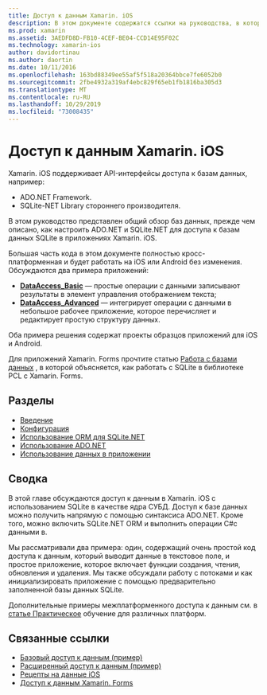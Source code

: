 ```yaml
---
title: Доступ к данным Xamarin. iOS
description: В этом документе содержатся ссылки на руководства, в которых описывается работа с локальными базами данных в приложении Xamarin. iOS. Связанное содержимое обсуждает SQLite.NET, ADO.NET и многое другое.
ms.prod: xamarin
ms.assetid: 3AEDFD8D-FB10-4CEF-BE04-CCD14E95F02C
ms.technology: xamarin-ios
author: davidortinau
ms.author: daortin
ms.date: 10/11/2016
ms.openlocfilehash: 163bd88349ee55af5f518a20364bbce7fe6052b0
ms.sourcegitcommit: 2fbe4932a319af4ebc829f65eb1fb1816ba305d3
ms.translationtype: MT
ms.contentlocale: ru-RU
ms.lasthandoff: 10/29/2019
ms.locfileid: "73008435"
---
```

# <a name="xamarinios-data-access"></a>Доступ к данным Xamarin. iOS

Xamarin. iOS поддерживает API-интерфейсы доступа к базам данных, например:

- ADO.NET Framework.
- SQLite-NET Library стороннего производителя.

В этом руководство представлен общий обзор баз данных, прежде чем описано, как настроить ADO.NET и SQLite.NET для доступа к базам данных SQLite в приложениях Xamarin. iOS. 

Большая часть кода в этом документе полностью кросс-платформенная и будет работать на iOS или Android без изменения. Обсуждаются два примера приложений:

- [**DataAccess_Basic**](https://github.com/xamarin/mobile-samples/tree/master/DataAccess/Basic) — простые операции с данными записывают результаты в элемент управления отображением текста;
- [**DataAccess_Advanced**](https://github.com/xamarin/mobile-samples/tree/master/DataAccess/Advanced) — интегрирует операции с данными в небольшое рабочее приложение, которое перечисляет и редактирует простую структуру данных.

Оба примера решения содержат проекты образцов приложений для iOS и Android.

Для приложений Xamarin. Forms прочтите статью [Работа с базами данных](~/xamarin-forms/data-cloud/data/databases.md) , в которой объясняется, как работать с SQLite в библиотеке PCL с Xamarin. Forms.

## <a name="sections"></a>Разделы

- [Введение](introduction.md)
- [Конфигурация](configuration.md)
- [Использование ORM для SQLite.NET](using-sqlite-orm.md)
- [Использование ADO.NET](using-adonet.md)
- [Использование данных в приложении](using-data-in-an-app.md)

## <a name="summary"></a>Сводка

В этой главе обсуждаются доступ к данным в Xamarin. iOS с использованием SQLite в качестве ядра СУБД. Доступ к базе данных можно получить напрямую с помощью синтаксиса ADO.NET. Кроме того, можно включить SQLite.NET ORM и выполнить операции C#с данными в.

Мы рассматривали два примера: один, содержащий очень простой код доступа к данным, который выводит данные в текстовое поле, и простое приложение, которое включает функции создания, чтения, обновления и удаления. Мы также обсуждали работу с потоками и как инициализировать приложение с помощью предварительно заполненной базы данных SQLite.

Дополнительные примеры межплатформенного доступа к данным см. в [статье Практическое](~/cross-platform/app-fundamentals/building-cross-platform-applications/case-study-tasky.md) обучение для различных платформ.

## <a name="related-links"></a>Связанные ссылки

- [Базовый доступ к данным (пример)](https://github.com/xamarin/mobile-samples/tree/master/DataAccess/Basic)
- [Расширенный доступ к данным (пример)](https://github.com/xamarin/mobile-samples/tree/master/DataAccess/Advanced)
- [Рецепты на данные iOS](https://github.com/xamarin/recipes/tree/master/Recipes/ios/data/sqlite)
- [Доступ к данным Xamarin. Forms](~/xamarin-forms/data-cloud/data/databases.md)
